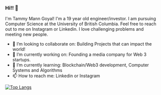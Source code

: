 ### Hi!! 👋

<!--
**tammymg1/tammymg1** is a ✨ _special_ ✨ repository because its `README.md` (this file) appears on your GitHub profile.

Here are some ideas to get you started:

- ⚡ Fun fact: ...
-->

I'm Tammy Mann Goyal! I'm a 19 year old engineer/investor. I am pursuing Computer Science at the University of British Columbia. Feel free to reach out to me on Instagram  or Linkedin. I love challenging problems and meeting new people.


- 👯 I’m looking to collaborate on: Building Projects that can impact the world!
- 🔭 I’m currently working on: Founding a media company for Web 3 startups.
- 🌱 I’m currently learning: Blockchain/Web3 development, Computer Systems and Algorithms
- 📫 How to reach me: Linkedin or Instagram


[![Top Langs](https://github-readme-stats.vercel.app/api/top-langs/?username=tammymg1&exclude_repo=ImageSegmentationAlgo,Project-draw-tools,Recursion-programming,PathfindingProject,CPSC221,Github-Testing,MemoizationProject&layout=compact)](https://github.com/tammymg1/github-readme-stats)
